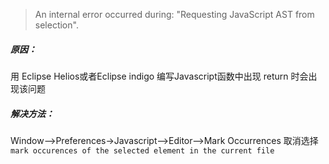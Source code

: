 >An internal error occurred during: "Requesting JavaScript AST from selection".

##### 原因：
用 Eclipse Helios或者Eclipse indigo 编写Javascript函数中出现 return 时会出现该问题
##### 解决方法：
Window-->Preferences->Javascript-->Editor-->Mark Occurrences
取消选择`mark occurences of the selected element in the current file`